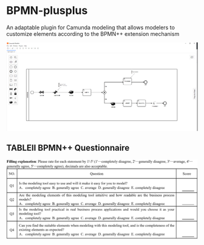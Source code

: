 # BPMN-plusplus
 An adaptable plugin for Camunda modeling that allows modelers to customize elements according to the BPMN++ extension mechanism

![image](https://github.com/HangyuCheng/BPMN-plusplus-plugin/blob/main/resources/result/present.png)

## TABLEⅡ BPMN++ Questionnaire

![image](https://github.com/HangyuCheng/BPMN-plusplus-plugin/blob/main/resources/result/table2.png)
